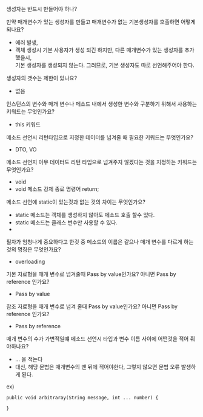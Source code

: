 생성자는 반드시 만들어야 하나?

만약 매개변수가 있는 생성자를 만들고 매개변수가 없는 기본생성자를 호출하면 어떻게 되나요?

- 에러 발생, 
- 객체 생성시 기본 사용자가 생성 되긴 하지만, 다른 매개변수가 있는 생성자를 추가 했을시,  
  기본 생성자를 생성되지 않는다. 그러므로, 기본 생성자도 따로 선언해주어야 한다.

생성자의 갯수는 제한이 있나요?

- 없음

인스턴스의 변수와 매개 변수나 메소드 내에서 생성한 변수와 구분하기 위해서 사용하는 키워드는 무엇인가요?

- this 키워드

메소드 선언시 리턴타입으로 지정한 데이터를 넘겨줄 때 필요한 키워드는 무엇인가요?

- DTO, VO

메소드 선언지 아무 데이터도 리턴 타입으로 넘겨주지 않겠다는 것을 지정하는 키워드는 무엇인가요?

- void
- void 메소드 강제 종료 명령어 return;


메소드 선언에 static이 있는것과 없는 것의 차이는 무엇인가요?

- static 메소드는 객체를 생성하지 않아도 메소드 호출 할수 있다.
- static 메소드는 클래스 변수만 사용할 수 있다.
- 

필자가 엄청나게 중요하다고 한것 중 메소드의 이름은 같으나 매개 변수를 다르게 하는것의 명칭은 무엇인가요?

- overloading

기본 자료형을 매개 변수로 넘겨줄때 Pass by value인가요? 아니면 Pass by reference 인가요?

- Pass by value

참조 자료형을 매개 변수로 넘겨 줄때 Pass by value인가요? 아니면 Pass by reference 인가요?

- Pass by reference

매개 변수의 수가 가변적일떄 메소드 선언시 타입과 변수 이름 사이에 어떤것을 적어 줘야하나요?

- ... 을 적는다
- 대신, 해당 문법은 매개변수의 맨 뒤에 적어야한다, 그렇지 않으면 문법 오류 발생하게 된다.

ex)
```
public void arbitraray(String message, int ... number) {

}
```
